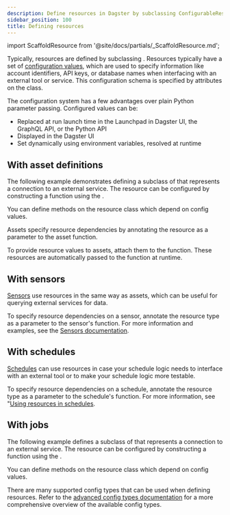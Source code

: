 ```yaml
---
description: Define resources in Dagster by subclassing ConfigurableResource.
sidebar_position: 100
title: Defining resources
---
```


import ScaffoldResource from '@site/docs/partials/\_ScaffoldResource.md';

<ScaffoldResource />

Typically, resources are defined by subclassing <PyObject section="resources" module="dagster" object="ConfigurableResource"/>. Resources typically have a set of [configuration values](/guides/operate/configuration/run-configuration), which are used to specify information like account identifiers, API keys, or database names when interfacing with an external tool or service. This configuration schema is specified by attributes on the class.

The configuration system has a few advantages over plain Python parameter passing. Configured values can be:

- Replaced at run launch time in the Launchpad in Dagster UI, the GraphQL API, or the Python API
- Displayed in the Dagster UI
- Set dynamically using environment variables, resolved at runtime

## With asset definitions

The following example demonstrates defining a subclass of <PyObject section="resources" module="dagster" object="ConfigurableResource"/> that represents a connection to an external service. The resource can be configured by constructing a function using the <PyObject section="definitions" module="dagster" object="Definitions" decorator />.

You can define methods on the resource class which depend on config values.

<CodeExample path="docs_snippets/docs_snippets/concepts/resources/pythonic_resources.py" startAfter="start_new_resources_configurable_defs" endBefore="end_new_resources_configurable_defs" dedent="4" title="src/<project_name>/defs/assets.py" />

Assets specify resource dependencies by annotating the resource as a parameter to the asset function.

To provide resource values to assets, attach them to the <PyObject section="definitions" module="dagster" object="Definitions" decorator /> function. These resources are automatically passed to the function at runtime.

## With sensors

[Sensors](/guides/automate/sensors/) use resources in the same way as assets, which can be useful for querying external services for data.

To specify resource dependencies on a sensor, annotate the resource type as a parameter to the sensor's function. For more information and examples, see the [Sensors documentation](/guides/automate/sensors/using-resources-in-sensors).

## With schedules

[Schedules](/guides/automate/schedules) can use resources in case your schedule logic needs to interface with an external tool or to make your schedule logic more testable.

To specify resource dependencies on a schedule, annotate the resource type as a parameter to the schedule's function. For more information, see "[Using resources in schedules](/guides/automate/schedules/using-resources-in-schedules).

## With jobs

The following example defines a subclass of <PyObject section="resources" module="dagster" object="ConfigurableResource"/> that represents a connection to an external service. The resource can be configured by constructing a function using the <PyObject section="definitions" module="dagster" object="Definitions" decorator />.

You can define methods on the resource class which depend on config values.

<CodeExample path="docs_snippets/docs_snippets/concepts/resources/pythonic_resources.py" startAfter="start_new_resources_configurable_defs_ops" endBefore="end_new_resources_configurable_defs_ops" dedent="4" title="src/<project_name>/defs/assets.py" />

There are many supported config types that can be used when defining resources. Refer to the [advanced config types documentation](/guides/operate/configuration/advanced-config-types) for a more comprehensive overview of the available config types.